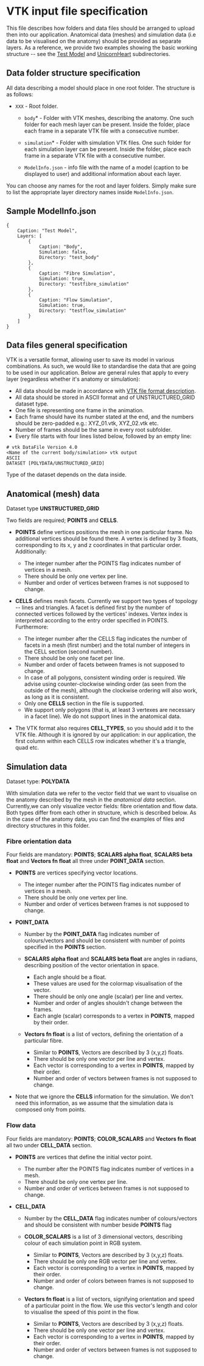 ﻿# VTK input file specification

This file describes how folders and data files should be arranged to upload then into our application. Anatomical data (meshes) and simulation data (i.e data to be visualised on the anatomy) should be provided as separate layers. As a reference, we provide two examples showing the basic working structure -- see the [Test Model](https://github.com/MicroscopeIT/holo/tree/master/Input%20documentation/Test%20Model) and [UnicornHeart](https://github.com/MicroscopeIT/holo/tree/master/UnicornHeart) subdirectories.

## Data folder structure specification

All data describing a model should place in one root folder. The structure is as follows:

- `XXX` - Root folder.

    - `body`* - Folder with VTK meshes, describing the anatomy. One such folder for each mesh layer can be present. Inside the folder, place each frame in a separate VTK file with a consecutive number.

    - `simulation`* - Folder with simulation VTK files. One such folder for each simulation layer can be present. Inside the folder, place each frame in a separate VTK file with a consecutive number.

    - `ModelInfo.json` - info file with the name of a model (caption to be displayed to user) and additional information about each layer.

You can choose any names for the root and layer folders. Simply make sure to list the appropriate layer directory names inside `ModelInfo.json`.

## Sample ModelInfo.json

```
{
    Caption: "Test Model",
    Layers: [
        {
            Caption: "Body",
            Simulation: false,
            Directory: "test_body"
        },
        {
            Caption: "Fibre Simulation",
            Simulation: true,
            Directory: "testfibre_simulation"
        },
        {
            Caption: "Flow Simulation",
            Simulation: true,
            Directory: "testflow_simulation"
        }
    ]
}
```

## Data files general specification

VTK is a versatile format, allowing user to save its model in various combinations. As such, we would like to standardise the data that are going to be used in our application. Below are general rules that apply to every layer (regardless whether it's anatomy or simulation):

- All data should be made in accordance with [VTK file format description](https://www.vtk.org/VTK/img/file-formats.pdf).
- All data should be stored in ASCII format and of UNSTRUCTURED_GRID dataset type.
- One file is representing one frame in the animation.
- Each frame should have its number stated at the end, and the numbers should be zero-padded e.g.: XYZ_01.vtk, XYZ_02.vtk etc.
- Number of frames should be the same in every root subfolder.
- Every file starts with four lines listed below, followed by an empty line:

```
# vtk DataFile Version 4.0
<Name of the current body/simulation> vtk output
ASCII
DATASET [POLYDATA/UNSTRUCTURED_GRID]
```
Type of the dataset depends on the data inside.

## Anatomical (mesh) data
Dataset type **UNSTRUCTURED_GRID**

Two fields are required; **POINTS** and **CELLS**.

- **POINTS** define vertices positions the mesh in one particular frame. No additional vertices should be found there. A vertex is defined by 3 floats, corresponding to its x, y and z coordinates in that particular order. Additionally:

    - The integer number after the POINTS flag indicates number of vertices in a mesh.
    - There should be only one vertex per line.
    - Number and order of vertices between frames is not supposed to change.

- **CELLS** defines mesh facets. Currently we support two types of topology -- lines and triangles. A facet is defined first by the number of connected vertices followed by the vertices' indexes. Vertex index is interpreted according to the entry order specified in POINTS. Furthermore:

    - The integer number after the CELLS flag indicates the number of facets in a mesh (first number) and the total number of integers in the CELL section (second number).
    - There should be only one facet per line.
    - Number and order of facets between frames is not supposed to change.
    - In case of all polygons, consistent winding order is required. We advise using counter-clockwise winding order (as seen from the outside of the mesh), although the clockwise ordering will also work, as long as it is consistent.
    - Only one **CELLS** section in the file is supported.
    - We support only polygons (that is, at least 3 vertexes are necessary in a facet line). We do not support lines in the anatomical data.

- The VTK format also requires **CELL_TYPES**, so you should add it to the VTK file. Although it is ignored by our application: in our application, the first column within each CELLS row indicates whether it's a triangle, quad etc.

## Simulation data
Dataset type: **POLYDATA**

With simulation data we refer to the vector field that we want to visualise on the anatomy described by the mesh in the _anatomical data_ section. Currently,we can only visualize vector fields: fibre orientation and flow data. Both types differ from each other in structure, which is described below. As in the case of the anatomy data, you can find the examples of files and directory structures in this folder.

### Fibre orientation data

Four fields are mandatory: **POINTS**; **SCALARS alpha float**, **SCALARS beta float** and **Vectors fn float** all three under **POINT_DATA** section.

- **POINTS** are vertices specifying vector locations.
    - The integer number after the POINTS flag indicates number of vertices in a mesh.
    - There should be only one vertex per line.
    - Number and order of vertices between frames is not supposed to change.

 - **POINT_DATA**
    - Number by the **POINT_DATA** flag indicates number of colours/vectors and should be consistent with number of points specified in the **POINTS** section.

    - **SCALARS alpha float** and **SCALARS beta float** are angles in radians, describing position of the vector orientation in space.
        - Each angle should be a float.
        - These values are used for the colormap visualisation of the vector.
        - There should be only one angle (scalar) per line and vertex.
        - Number and order of angles shouldn't change between the frames.
        - Each angle (scalar) corresponds to a vertex in **POINTS**, mapped by their order.

    - **Vectors fn float** is a list of vectors, defining the orientation of a particular fibre.
        - Similar to **POINTS**, Vectors are described by 3 (x,y,z) floats.
        - There should be only one vector per line and vertex.
        - Each vector is corresponding to a vertex in **POINTS**, mapped by their order.
        - Number and order of vectors between frames is not supposed to change.

- Note that we ignore the **CELLS** information for the simulation. We don't need this information, as we assume that the simulation data is composed only from points.

### Flow data
Four fields are mandatory: **POINTS**; **COLOR_SCALARS** and **Vectors fn float** all two under **CELL_DATA** section.

- **POINTS** are vertices that define the initial vector point.
    - The number after the POINTS flag indicates number of vertices in a mesh.
    - There should be only one vertex per line.
    - Number and order of vertices between frames is not supposed to change.

- **CELL_DATA**
    - Number by the **CELL_DATA** flag indicates number of colours/vectors and should be consistent with number beside **POINTS** flag

    - **COLOR_SCALARS** is a list of 3 dimensional vectors, describing colour of each simulation point in RGB system.
        - Similar to **POINTS**, Vectors are described by 3 (x,y,z) floats.
        - There should be only one RGB vector per line and vertex.
        - Each vector is corresponding to a vertex in **POINTS**, mapped by their order.
        - Number and order of colors between frames is not supposed to change.

    - **Vectors fn float** is a list of vectors, signifying orientation and speed of a particular point in the flow. We use this vector's length and color to visualise the speed of this point in the flow.
        - Similar to **POINTS**, Vectors are described by 3 (x,y,z) floats.
        - There should be only one vector per line and vertex.
        - Each vector is corresponding to a vertex in **POINTS**, mapped by their order.
        - Number and order of vectors between frames is not supposed to change.
